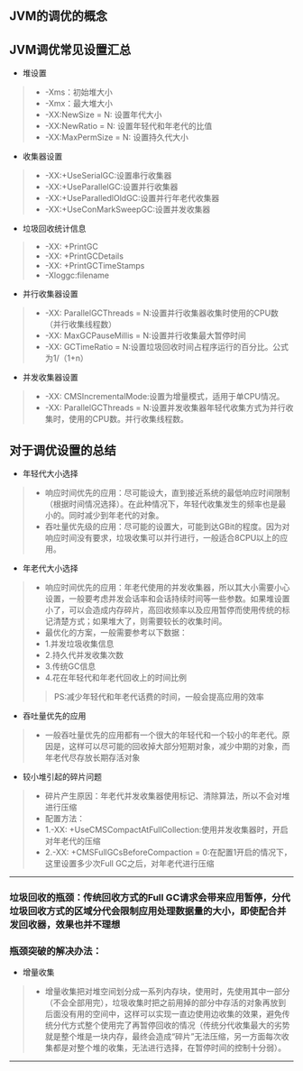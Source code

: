 ## JVM的调优的概念


## JVM调优常见设置汇总
* 堆设置
> * -Xms：初始堆大小
> * -Xmx：最大堆大小
> * -XX:NewSize = N: 设置年代大小
> * -XX:NewRatio = N: 设置年轻代和年老代的比值
> * -XX:MaxPermSize = N: 设置持久代大小

* 收集器设置
> * -XX:+UseSerialGC:设置串行收集器
> * -XX:+UseParallelGC:设置并行收集器
> * -XX:+UseParalledlOldGC:设置并行年老代收集器
> * -XX:+UseConMarkSweepGC:设置并发收集器

* 垃圾回收统计信息
> * -XX: +PrintGC
> * -XX: +PrintGCDetails
> * -XX: +PrintGCTimeStamps
> * -Xloggc:filename

* 并行收集器设置
> * -XX: ParallelGCThreads = N:设置并行收集器收集时使用的CPU数（并行收集线程数）
> * -XX: MaxGCPauseMillis = N:设置并行收集最大暂停时间
> * -XX: GCTimeRatio = N:设置垃圾回收时间占程序运行的百分比。公式为1/（1+n）

* 并发收集器设置
> * -XX: CMSIncrementalMode:设置为增量模式，适用于单CPU情况。
> * -XX: ParallelGCThreads = N:设置并发收集器年轻代收集方式为并行收集时，使用的CPU数。并行收集线程数。

## 对于调优设置的总结
* 年轻代大小选择
> * 响应时间优先的应用：尽可能设大，直到接近系统的最低响应时间限制（根据时间情况选择）。在此种情况下，年轻代收集发生的频率也是最小的。同时减少到年老代的对象。
> * 吞吐量优先级的应用：尽可能的设置大，可能到达GBit的程度。因为对响应时间没有要求，垃圾收集可以并行进行，一般适合8CPU以上的应用。

* 年老代大小选择
> * 响应时间优先的应用：年老代使用的并发收集器，所以其大小需要小心设置，一般要考虑并发会话率和会话持续时间等一些参数。如果堆设置小了，可以会造成内存碎片，高回收频率以及应用暂停而使用传统的标记清楚方式；如果堆大了，则需要较长的收集时间。
> * 最优化的方案，一般需要参考以下数据：
> * 1.并发垃圾收集信息
> * 2.持久代并发收集次数
> * 3.传统GC信息
> * 4.花在年轻代和年老代回收上的时间比例
> > PS:减少年轻代和年老代话费的时间，一般会提高应用的效率

* 吞吐量优先的应用
> * 一般吞吐量优先的应用都有一个很大的年轻代和一个较小的年老代。原因是，这样可以尽可能的回收掉大部分短期对象，减少中期的对象，而年老代尽存放长期存活对象

* 较小堆引起的碎片问题
> * 碎片产生原因：年老代并发收集器使用标记、清除算法，所以不会对堆进行压缩
> * 配置方法：
> * 1.-XX: +UseCMSCompactAtFullCollection:使用并发收集器时，开启对年老代的压缩
> * 2.-XX: +CMSFullGCsBeforeCompaction = 0:在配置1开启的情况下，这里设置多少次Full GC之后，对年老代进行压缩

---
### 垃圾回收的瓶颈：传统回收方式的Full GC请求会带来应用暂停，分代垃圾回收方式的区域分代会限制应用处理数据量的大小，即使配合并发回收器，效果也并不理想

### 瓶颈突破的解决办法：
* 增量收集

> * 增量收集把对堆空间划分成一系列内存块，使用时，先使用其中一部分（不会全部用完），垃圾收集时把之前用掉的部分中存活的对象再放到后面没有用的空间中，这样可以实现一直边使用边收集的效果，避免传统分代方式整个使用完了再暂停回收的情况（传统分代收集最大的劣势就是整个堆是一块内存，最终会造成“碎片”无法压缩，另一方面每次收集都是对整个堆的收集，无法进行选择，在暂停时间的控制十分弱）。

---

